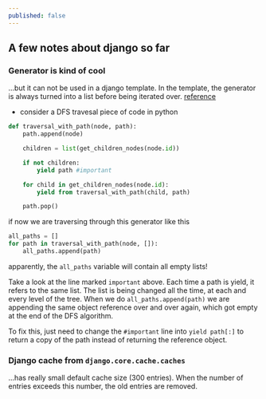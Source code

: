```yaml
---
published: false
---
```

## A few notes about django so far
### Generator is kind of cool
...but it can not be used in a django template. In the template, the generator is always turned into a list before being iterated over. [reference](https://github.com/django/django/commit/6b730e1e92)
- consider a DFS travesal piece of code in python

```python
def traversal_with_path(node, path):
    path.append(node)

    children = list(get_children_nodes(node.id))

    if not children:
        yield path #important

    for child in get_children_nodes(node.id):
        yield from traversal_with_path(child, path)

    path.pop()

```
if now we are traversing through this generator like this
```python
all_paths = []
for path in traversal_with_path(node, []):
	all_paths.append(path)
```
apparently, the `all_paths` variable will contain all empty lists! 

Take a look at the line marked `important` above. Each time a path is yield, it refers to the same list. The list is being changed all the time, at each and every level of the tree. When we do `all_paths.append(path)` we are appending the same object reference over and over again, which got empty at the end of the DFS algorithm.

To fix this, just need to change the `#important` line into `yield path[:]` to return a copy of the path instead of returning the reference object.

### Django cache from `django.core.cache.caches`
...has  really small default cache size (300 entries). When the number of entries exceeds this number, the old entries are removed. 


